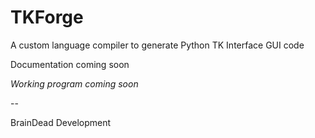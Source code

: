 # TKForge
A custom language compiler to generate Python TK Interface GUI code

Documentation coming soon

*Working program coming soon*

--

BrainDead Development
